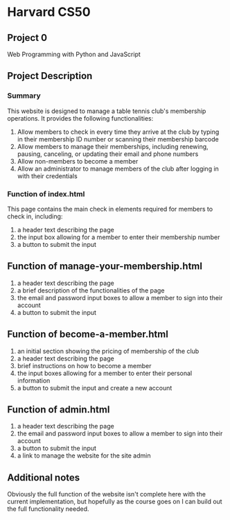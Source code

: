 # Harvard CS50
## Project 0
Web Programming with Python and JavaScript

## Project Description
### Summary
This website is designed to manage a table tennis club's membership operations. It provides the following functionalities:
1. Allow members to check in every time they arrive at the club by typing in their membership ID number or scanning their membership barcode
2. Allow members to manage their memberships, including renewing, pausing, canceling, or updating their email and phone numbers
3. Allow non-members to become a member
4. Allow an administrator to manage members of the club after logging in with their credentials

### Function of index.html
This page contains the main check in elements required for members to check in, including:
1. a header text describing the page
2. the input box allowing for a member to enter their membership number
3. a button to submit the input

## Function of manage-your-membership.html
1. a header text describing the page
2. a brief description of the functionalities of the page
3. the email and password input boxes to allow a member to sign into their account
4. a button to submit the input

## Function of become-a-member.html
1. an initial section showing the pricing of membership of the club
2. a header text describing the page
2. brief instructions on how to become a member
3. the input boxes allowing for a member to enter their personal information
4. a button to submit the input and create a new account

## Function of admin.html
1. a header text describing the page
2. the email and password input boxes to allow a member to sign into their account
3. a button to submit the input
4. a link to manage the website for the site admin

## Additional notes
Obviously the full function of the website isn't complete here with the current implementation, but hopefully as the course goes on I can build out the full functionality needed.
